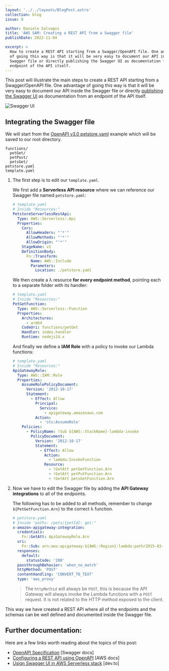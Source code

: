 ```yaml
---
layout: '../../layouts/BlogPost.astro'
collection: blog
issue: 8

author: Daniele Salvagni
title: 'AWS SAM: Creating a REST API from a Swagger file'
publishDate: 2022-11-04

excerpt: >
  How to create a REST API starting from a Swagger/OpenAPI file. One advantage
  of going this way is that it will be very easy to document our API inside the
  Swagger file or directly publishing the Swagger UI as documentation from an
  endpoint of the API itself.
---
```


This post will illustrate the main steps to create a REST API starting from a
Swagger/OpenAPI file. One advantage of going this way is that it will be very
easy to document our API inside the Swagger file or directly
[publishing the Swagger UI](https://dev.to/coolblue/using-swagger-ui-in-aws-serverless-stack-4hi5)
as documentation from an endpoint of the API itself.

![Swagger UI](/assets/img/content/008/swagger-ui.png)

## Integrating the Swagger file

We will start from the
[OpenAPI v3.0 petstore.yaml](https://github.com/OAI/OpenAPI-Specification/blob/main/examples/v3.0/petstore.yaml)
example which will be saved to our root directory.

```
functions/
  petGet/
  petPost/
  petsGet/
petstore.yaml
template.yaml
```

1. The first step is to edit our `template.yaml`.

   We first add a **Serverless API resource** where we can reference our Swagger
   file named `petstore.yaml`:

   ```yaml
   # template.yaml
   # Inside "Resources:"
   PetstoreServerlessRestApi:
     Type: AWS::Serverless::Api
     Properties:
       Cors:
         AllowHeaders: "'*'"
         AllowMethods: "'*'"
         AllowOrigin: "'*'"
       StageName: v1
       DefinitionBody:
         Fn::Transform:
           Name: AWS::Include
           Parameters:
             Location: ./petstore.yaml
   ```

   We then create a λ resource **for every endpoint method**, pointing each to a
   separate folder with its handler:

   ```yaml
   # template.yaml
   # Inside "Resources:"
   PetGetFunction:
     Type: AWS::Serverless::Function
     Properties:
       Architectures:
         - arm64
       CodeUri: functions/petGet
       Handler: index.handler
       Runtime: nodejs14.x
   ```

   And finally we define a **IAM Role** with a policy to invoke our Lambda
   functions:

   ```yaml
   # template.yaml
   # Inside "Resources:"
   ApiGatewayRole:
     Type: AWS::IAM::Role
     Properties:
       AssumeRolePolicyDocument:
         Version: '2012-10-17'
         Statement:
           - Effect: Allow
             Principal:
               Service:
                 - apigateway.amazonaws.com
             Action:
               - 'sts:AssumeRole'
       Policies:
         - PolicyName: !Sub ${AWS::StackName}-lambda-invoke
           PolicyDocument:
             Version: '2012-10-17'
             Statement:
               - Effect: Allow
                 Action:
                   - lambda:InvokeFunction
                 Resource:
                   - !GetAtt petGetFunction.Arn
                   - !GetAtt petPutFunction.Arn
                   - !GetAtt petsGetFunction.Arn
   ```

2. Now we have to edit the Swagger file by adding the **API Gateway
   integrations** to all of the endpoints.

   The following has to be added to all methods, remember to change
   `${PetGetFunction.Arn}` to the correct λ function.

   ```yaml
   # petstore.yaml
   # Inside "paths: /pets/{petId}: get:"
   x-amazon-apigateway-integration:
     credentials:
       Fn::GetAtt: ApiGatewayRole.Arn
     uri:
       Fn::Sub: arn:aws:apigateway:${AWS::Region}:lambda:path/2015-03-31/functions/${PetGetFunction.Arn}/invocations
     responses:
       default:
         statusCode: '200'
     passthroughBehavior: 'when_no_match'
     httpMethod: 'POST'
     contentHandling: 'CONVERT_TO_TEXT'
     type: 'aws_proxy'
   ```

   > The `httpMethid` will always be `POST`, this is because the API Gateway
   > will always invoke the Lambda functions with a `POST` request. It is not
   > related to the HTTP method exposed to the client.

This way we have created a REST API where all of the endpoints and the schemas
can be well defined and documented inside the Swagger file.

## Further documentation:

Here are a few links worth reading about the topics of this post:

- [OpenAPI Specification](https://swagger.io/specification/) [Swagger docs]
- [Configuring a REST API using OpenAPI](https://docs.aws.amazon.com/apigateway/latest/developerguide/api-gateway-import-api.html) [AWS docs]
- [Usign Swagger UI in AWS Serverless stack](https://dev.to/coolblue/using-swagger-ui-in-aws-serverless-stack-4hi5) [dev.to]
